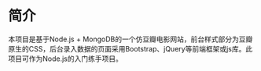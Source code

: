 # 简介
本项目是基于Node.js + MongoDB的一个仿豆瓣电影网站，前台样式部分为豆瓣原生的CSS，后台录入数据的页面采用Bootstrap、jQuery等前端框架或js库。此项目可作为Node.js的入门练手项目。
